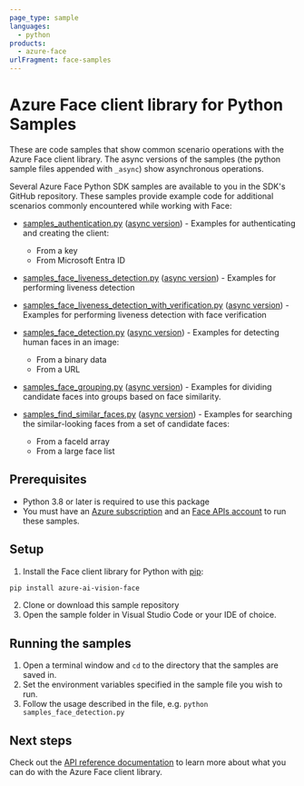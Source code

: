 ```yaml
---
page_type: sample
languages:
  - python
products:
  - azure-face
urlFragment: face-samples
---
```


# Azure Face client library for Python Samples

These are code samples that show common scenario operations with the Azure Face client library.
The async versions of the samples (the python sample files appended with `_async`) show asynchronous operations.

Several Azure Face Python SDK samples are available to you in the SDK's GitHub repository. These samples provide example code for additional scenarios commonly encountered while working with Face:

* [samples_authentication.py](https://github.com/Azure/azure-sdk-for-python/tree/main/sdk/face/azure-ai-vision-face/samples/samples_authentication.py) ([async version](https://github.com/Azure/azure-sdk-for-python/tree/main/sdk/face/azure-ai-vision-face/samples/samples_authentication_async.py)) - Examples for authenticating and creating the client:
    * From a key
    * From Microsoft Entra ID

* [samples_face_liveness_detection.py](https://github.com/Azure/azure-sdk-for-python/tree/main/sdk/face/azure-ai-vision-face/samples/samples_face_liveness_detection.py) ([async version](https://github.com/Azure/azure-sdk-for-python/tree/main/sdk/face/azure-ai-vision-face/samples/samples_face_liveness_detection_async.py)) - Examples for performing liveness detection

* [samples_face_liveness_detection_with_verification.py](https://github.com/Azure/azure-sdk-for-python/tree/main/sdk/face/azure-ai-vision-face/samples/samples_face_liveness_detection_with_verification.py) ([async version](https://github.com/Azure/azure-sdk-for-python/tree/main/sdk/face/azure-ai-vision-face/samples/samples_face_liveness_detection_with_verification_async.py)) - Examples for performing liveness detection with face verification

* [samples_face_detection.py](https://github.com/Azure/azure-sdk-for-python/tree/main/sdk/face/azure-ai-vision-face/samples/samples_face_detection.py) ([async version](https://github.com/Azure/azure-sdk-for-python/tree/main/sdk/face/azure-ai-vision-face/samples/samples_face_detection_async.py)) - Examples for detecting human faces in an image:
    * From a binary data
    * From a URL

* [samples_face_grouping.py](https://github.com/Azure/azure-sdk-for-python/tree/main/sdk/face/azure-ai-vision-face/samples/samples_face_grouping.py) ([async version](https://github.com/Azure/azure-sdk-for-python/tree/main/sdk/face/azure-ai-vision-face/samples/samples_face_grouping_async.py)) - Examples for dividing candidate faces into groups based on face similarity.

* [samples_find_similar_faces.py](https://github.com/Azure/azure-sdk-for-python/tree/main/sdk/face/azure-ai-vision-face/samples/samples_find_similar_faces.py) ([async version](https://github.com/Azure/azure-sdk-for-python/tree/main/sdk/face/azure-ai-vision-face/samples/samples_find_similar_faces_async.py)) - Examples for searching the similar-looking faces from a set of candidate faces:
    * From a faceId array
    * From a large face list

## Prerequisites
* Python 3.8 or later is required to use this package
* You must have an [Azure subscription](https://azure.microsoft.com/free/) and an [Face APIs account](https://learn.microsoft.com/azure/ai-services/computer-vision/overview-identity)
to run these samples.

## Setup

1. Install the Face client library for Python with [pip](https://pypi.org/project/pip/):

```bash
pip install azure-ai-vision-face
```

2. Clone or download this sample repository
3. Open the sample folder in Visual Studio Code or your IDE of choice.

## Running the samples

1. Open a terminal window and `cd` to the directory that the samples are saved in.
2. Set the environment variables specified in the sample file you wish to run.
3. Follow the usage described in the file, e.g. `python samples_face_detection.py`

## Next steps

Check out the [API reference documentation](https://aka.ms/azsdk-python-face-ref) to learn more about what you can do
with the Azure Face client library.
